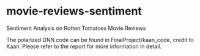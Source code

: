 # movie-reviews-sentiment

Sentiment Analysis on Rotten Tomatoes Movie Reviews

The polarized DNN code can be found in FinalProject/kaan_code, credit to Kaan.
Please refer to the report for more information in detail.
